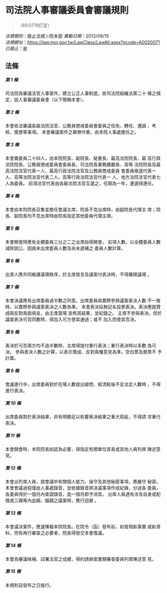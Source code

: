 # 司法院人事審議委員會審議規則
> （69.07.19訂定）

*法規類別*：廢止法規＞院本部
*異動日期*：2012/08/15  
*法規網址*：https://law.moj.gov.tw/LawClass/LawAll.aspx?pcode=A0020071
*已廢止*：是


## 法條
##### 第 1 條
司法院為審議法官人事案件，建立公正人事制度。依司法院組織法第二十
條之規定，設人事審議委員會（以下簡稱本會）。

##### 第 2 條
本會依法審議各級法院法官、公務員懲戒委員會委員之任免、轉任、遷調
、考核、獎懲等事項。
本會審議案件之幕僚作業，由本院人事處擔任之。

##### 第 3 條
本會置委員二十四人，由本院院長、副院長、秘書長、最高法院院長、最
高行政法院院長、公務員懲戒委員會委員長、司法院各業務廳廳長、高等
法院院長及最高法院法官代表一人、最高行政法院法官及公務員懲戒委員
會委員推選代表一人、高等法院法官代表二人、高等行政法院法官代表一
人、地方法院法官代表七人為委員。
前項法官代表由各級法院法官互選之，任期為一年，連選得連任。

##### 第 4 條
本會由本院院長召集並擔任會議主席，院長不克出席時，由副院長代理主
席；院長、副院長均不克出席時由院長指定其他委員代理主席。

##### 第 5 條
本會開會時應有全體委員三分之二之出席始得開會。
前項人數，以全體委員人數減除因公、因病未出席委員人數及尚未遞補之
委員人數計算。

##### 第 6 條
出席人應共同維護議場秩序，於主席發言及議案付表決時，不得離開議場
。

##### 第 7 條
本會決議應有出席委員過半數之同意。出席委員與實際參與議案表決人數
不一致時，以實際參與議案表決之人數為準。
本會表決採無記名投票表決。表決應就贊成與反對兩面俱呈，由主席當場
宣佈其結果，並紀錄之。
主席不參與表決。但於議案表決可否同數時，得加入可方使其通過；或不
加入而使其否決。

##### 第 8 條
表決於可否兩方均不過半數時，主席得提付重行表決；重行表決時以多數
為可決。
參與表決人數之計算，以表示贊成、反對兩種意見為準，空白票及廢票不
予計算。

##### 第 9 條
會議進行中，出席委員對於在場人數提出疑問，經清點後不足法定人數時
，不得進行表決。

##### 第 10 條
出席委員對於表決結果，非有明顯足以影響表決結果之重大瑕疵，不得請
求重付表決。

##### 第 11 條
本會開會時，本院院長如認為必要，得指定有關單位首長或其他人員列席
陳述意見。

##### 第 12 條
本會出列席人員，就會議中有關個人能力、操守及其他秘密事項，應嚴守
秘密。
本會會議過程僅由人事處錄音，並依據錄音將決議事項作成紀錄，分送各
委員，各委員得於一個月內查證錄音，逾一個月即予消音。
出席人員遇有涉及自身或配偶或三親等內血親、姻親之議案時，應行迴避
。

##### 第 13 條
本會議決案件，應速陳報本院院長。在院令（函）發布前，如發現新事實
或新資料，而有再行審查之必要者，院長得發交本會復議。

##### 第 14 條
本會為審議候補、試署法官之成績，得約請辦案書類審查委員列席陳述意
見。

##### 第 15 條
本規則自發布之日施行。


